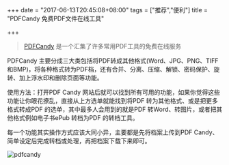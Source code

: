 +++
date = "2017-06-13T20:45:08+08:00"
tags = ["推荐","便利"]
title = "PDFCandy 免费PDF文件在线工具"

+++

> [PDFCandy](https://pdfcandy.com/) 是一个汇集了许多常用PDF工具的免费在线服务<!--more-->


PDFCandy 主要分成三大类包括将PDF转成其他格式(Word、JPG、PNG、TIFF和BMP)，将各种格式转为PDF档，还有合并、分离、压缩、解锁、密码保护、旋转、加上浮水印和删除页面等功能。

使用方法：打开PDF Candy 网站后就可以找到所有可用的功能，如果你觉得这些功能让你眼花撩乱，直接从上方选单就能找到将PDF 转为其他格式、或是把更多格式转成PDF 的选单，其中最多人会用到的就是PDF 转Word、转图片，或者把其他格式例如电子书ePub 转档为PDF 的转档工具。


每一个功能其实操作方式应该大同小异，主要都是先将档案上传到PDF Candy、简单设定后完成转档或处理，再把档案下载下来即可。

![pdfcandy](https://image.thum.io/get/width/600/https://pdfcandy.com/)